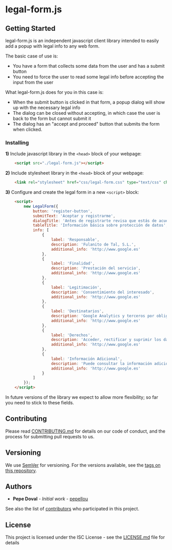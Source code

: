 # legal-form.js


## Getting Started

legal-form.js is an independent javascript client library intended to easily add a popup with legal info to any web form.

The basic case of use is:

 - You have a form that collects some data from the user and has a submit button
 - You need to force the user to read some legal info before accepting the input from the user

What legal-form.js does for you in this case is:

 - When the submit button is clicked in that form, a popup dialog will show up with the necessary legal info
 - The dialog can be closed without accepting, in which case the user is back to the form but cannot submit it
 - The dialog has an "accept and proceed" button that submits the form when clicked.

### Installing

**1)** Include javascript library in the `<head>` block of your webpage:
```html
    <script src="./legal-form.js"></script>
```

**2)** Include stylesheet library in the `<head>` block of your webpage:
```html
    <link rel="stylesheet" href="css/legal-form.css" type="text/css" charset="utf-8" />
```

**3)** Configure and create the legal form in a new `<script>` block:
```html
    <script>
        new LegalForm({
            button: 'register-button',
            submitText: 'Aceptar y registrarme',
            dialogTitle: 'Antes de registrarte revisa que estás de acuerdo con esto',
            tableTitle: 'Información básica sobre protección de datos',
            info: [
                {
                    label: 'Responsable',
                    description: 'Fulanito de Tal, S.L.',
                    additional_info: 'http://www.google.es'
                },
                {
                    label: 'Finalidad',
                    description: 'Prestación del servicio',
                    additional_info: 'http://www.google.es'
                },
                {
                    label: 'Legitimación',
                    description: 'Consentimiento del interesado',
                    additional_info: 'http://www.google.es'
                },
                {
                    label: 'Destinatarios',
                    description: 'Google Analytics y terceros por obligación legal',
                    additional_info: 'http://www.google.es'
                },
                {
                    label: 'Derechos',
                    description: 'Acceder, rectificar y suprimir los datos, así como otros derechos, como se explica en la información adicional',
                    additional_info: 'http://www.google.es'
                },
                {
                    label: 'Información Adicional',
                    description: 'Puede consultar la información adicional y detallada sobre Protección de datos en nuestra política de privacidad',
                    additional_info: 'http://www.google.es'
                }
            ]
        });
    </script>
```


In future versions of the library we expect to allow more flexibility; so far you need to stick to these fields.

## Contributing

Please read [CONTRIBUTING.md](CONTRIBUTING.md) for details on our code of conduct, and the process for submitting pull requests to us.

## Versioning

We use [SemVer](http://semver.org/) for versioning. For the versions available, see the [tags on this repository](https://github.com/NoLegalTech/legal-form.js/tags). 

## Authors

* **Pepe Doval** - *Initial work* - [pepellou](https://github.com/pepellou)

See also the list of [contributors](https://github.com/NoLegalTech/legal-form.js/contributors) who participated in this project.

## License

This project is licensed under the ISC License - see the [LICENSE.md](LICENSE.md) file for details
